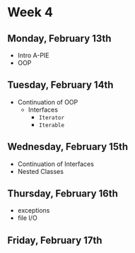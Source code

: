 # Week 4

## Monday, February 13th

- Intro A-PIE
- OOP

## Tuesday, February 14th

- Continuation of OOP
    - Interfaces
      - `Iterator`
      - `Iterable`

## Wednesday, February 15th

- Continuation of Interfaces
- Nested Classes
        
## Thursday, February 16th

- exceptions
- file I/O  

## Friday, February 17th

